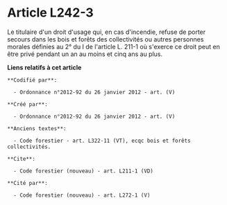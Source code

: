 # Article L242-3

Le titulaire d'un droit d'usage qui, en cas d'incendie, refuse de porter secours dans les bois et forêts des collectivités ou
autres personnes morales définies au 2° du I de l'article L. 211-1 où s'exerce ce droit peut en être privé pendant un an au
moins et cinq ans au plus.

**Liens relatifs à cet article**

	**Codifié par**:

	  - Ordonnance n°2012-92 du 26 janvier 2012 - art. (V)

	**Créé par**:

	  - Ordonnance n°2012-92 du 26 janvier 2012 - art. (V)

	**Anciens textes**:

	  - Code forestier - art. L322-11 (VT), ecqc bois et forêts collectivités.

	**Cite**:

	  - Code forestier (nouveau) - art. L211-1 (VD)

	**Cité par**:

	  - Code forestier (nouveau) - art. L272-1 (V)
